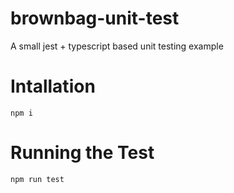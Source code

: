 # brownbag-unit-test
A small jest + typescript based unit testing example

# Intallation
`npm i`

# Running the Test
`npm run test`